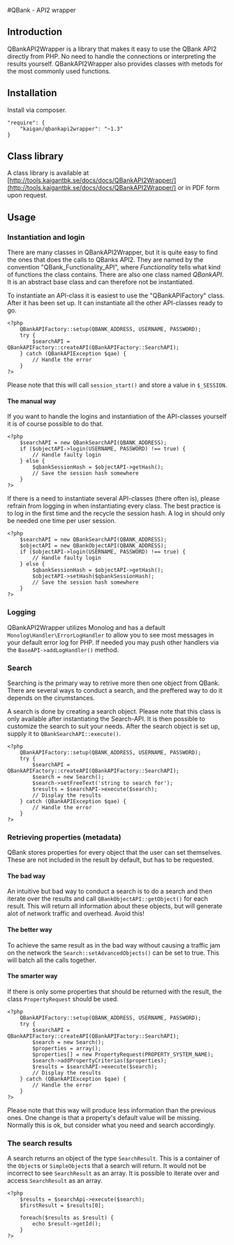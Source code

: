 #QBank - API2 wrapper

## Introduction
QBankAPI2Wrapper is a library that makes it easy to use the QBank API2 directly from PHP. No need to handle the connections or interpreting the results yourself. QBankAPI2Wrapper also provides classes with metods for the most commonly used functions.

## Installation
Install via composer.

	"require": {
		"kaigan/qbankapi2wrapper": "~1.3"
    }

## Class library
A class library is available at [http://tools.kaigantbk.se/docs/docs/QBankAPI2Wrapper/](http://tools.kaigantbk.se/docs/docs/QBankAPI2Wrapper/) or in PDF form upon request.

## Usage

### Instantiation and login
There are many classes in QBankAPI2Wrapper, but it is quite easy to find the ones that does the calls to QBanks API2. They are named by the convention "QBank_Functionality_API", where _Functionality_ tells what kind of functions the class contains. There are also one class named _QBankAPI_. It is an abstract base class and can therefore not be instantiated. 

To instantiate an API-class it is easiest to use the "QBankAPIFactory" class. After it has been set up. It can instantiate all the other API-classes ready to go.

	<?php
		QBankAPIFactory::setup(QBANK_ADDRESS, USERNAME, PASSWORD);
		try {
			$searchAPI = QBankAPIFactory::createAPI(QBankAPIFactory::SearchAPI);
		} catch (QBankAPIException $qae) {
			// Handle the error
		}
	?>

Please note that this will call `session_start()` and store a value in `$_SESSION`.

#### The manual way
If you want to handle the logins and instantiation of the API-classes yourself it is of course possible to do that.

	<?php
		$searchAPI = new QBankSearchAPI(QBANK_ADDRESS);
		if ($objectAPI->login(USERNAME, PASSWORD) !== true) {
			// Handle faulty login
		} else {
			$qbankSessionHash = $objectAPI->getHash();
			// Save the session hash somewhere
		}
	?>

If there is a need to instantiate several API-classes (there often is), please refrain from logging in when instantiating every class. The best practice is to log in the first time and the recycle the session hash. A log in should only be needed one time per user session.

	<?php
		$searchAPI = new QBankSearchAPI(QBANK_ADDRESS);
		$objectAPI = new QBankObjectAPI(QBANK_ADDRESS);
		if ($objectAPI->login(USERNAME, PASSWORD) !== true) {
			// Handle faulty login
		} else {
			$qbankSessionHash = $objectAPI->getHash();
			$objectAPI->setHash($qbankSessionHash);
			// Save the session hash somewhere
		}
	?>

### Logging
QBankAPI2Wrapper utilizes Monolog and has a default `Monolog\Handler\ErrorLogHandler` to allow you to see most messages in your default error log for PHP.
If needed you may push other handlers via the `BaseAPI->addLogHandler()` method.

### Search
Searching is the primary way to retrive more then one object from QBank. There are several ways to conduct a search, and the preffered way to do it depends on the cirumstances.

A search is done by creating a search object. Please note that this class is only available after instantiating the Search-API. It is then possible to customize the search to suit your needs. After the search object is set up, supply it to `QBankSearchAPI::execute()`.

	<?php
		QBankAPIFactory::setup(QBANK_ADDRESS, USERNAME, PASSWORD);
		try {
			$searchAPI = QBankAPIFactory::createAPI(QBankAPIFactory::SearchAPI);
			$search = new Search();
			$search->setFreeText('string to search for');
			$results = $searchAPI->execute($search);
			// Display the results
		} catch (QBankAPIException $qae) {
			// Handle the error
		}
	?>

### Retrieving properties (metadata)
QBank stores properties for every object that the user can set themselves. These are not included in the result by default, but has to be requested.

#### The bad way
An intuitive but bad way to conduct a search is to do a search and then iterate over the results and call `QBankObjectAPI::getObject()` for each result. This will return all information about these objects, but will generate alot of network traffic and overhead. Avoid this!

#### The better way
To achieve the same result as in the bad way without causing a traffic jam on the network the `Search::setAdvancedObjects()` can be set to true. This will batch all the calls together.

#### The smarter way
If there is only some properties that should be returned with the result, the class `PropertyRequest` should be used.

	<?php
		QBankAPIFactory::setup(QBANK_ADDRESS, USERNAME, PASSWORD);
		try {
			$searchAPI = QBankAPIFactory::createAPI(QBankAPIFactory::SearchAPI);
			$search = new Search();
			$properties = array();
			$properties[] = new PropertyRequest(PROPERTY_SYSTEM_NAME);
			$search->addPropertyCriterias($properties);
			$results = $searchAPI->execute($search);
			// Display the results
		} catch (QBankAPIException $qae) {
			// Handle the error
		}
	?>

Please note that this way will produce less information than the previous ones. One change is that a property's default value will be missing. Normally this is ok, but consider what you need and search accordingly.

### The search results
A search returns an object of the type `SearchResult`. This is a container of the `Object`s or `SimpleObject`s that a search will return. It would not be incorrect to see `SearchResult` as an array. It is possible to iterate over and access `SearchResult` as an array.

	<?php
		$results = $searchApi->execute($search);
		$firstResult = $results[0];
		
		foreach($results as $result) {
			echo $result->getId();
		}
	?>

